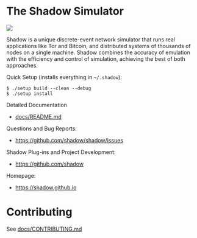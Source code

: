 # The Shadow Simulator

![](https://github.com/shadow/shadow/workflows/Tests/badge.svg)

Shadow is a unique discrete-event network simulator that runs real 
applications like Tor and Bitcoin, and distributed systems of thousands of
nodes on a single machine. Shadow combines the accuracy of emulation with the 
efficiency and control of simulation, achieving the best of both approaches.

Quick Setup (installs everything in `~/.shadow`):
```
$ ./setup build --clean --debug
$ ./setup install
```

Detailed Documentation
  + [docs/README.md](docs/README.md)

Questions and Bug Reports:
  + https://github.com/shadow/shadow/issues

Shadow Plug-ins and Project Development:
  + https://github.com/shadow
        
Homepage:
  + https://shadow.github.io
    
# Contributing

See [docs/CONTRIBUTING.md](docs/CONTRIBUTING.md)
